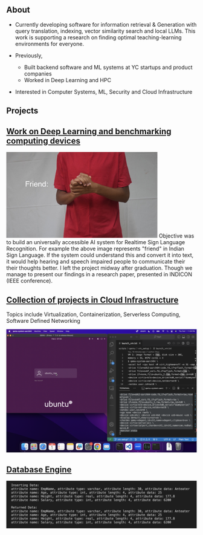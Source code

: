 ## About

* Currently developing software for information retrieval & Generation with query translation, indexing, vector similarity search and local LLMs. This work is supporting a research on finding optimal teaching-learning environments for everyone.

* Previously,
  * Built backend software and ML systems at YC startups and product companies
  * Worked in Deep Learning and HPC
* Interested in Computer Systems, ML, Security and Cloud Infrastructure

<!--
* Love building tech, especially Software and AI Systems that contribute positively to society. Such as in Climate, Healthcare, Accessibility, Education etc.
* Master's in Computer Science from Santa Clara University, California, US.
* Interests:
  * High Performance Computing (Quantum, Parallel and Distributed Computing)
  * AI (Vision and Language Models)
-->

## Projects

## [Work on Deep Learning and benchmarking computing devices](https://ieeexplore.ieee.org/document/9691542)
<img src="assets/sign-language-friend.JPG" width="400">
Objective was to build an universally accessible AI system for Realtime Sign Language Recognition. For example the above image represents "friend" in Indian Sign Language. If the system could understand this and convert it into text, it would help hearing and speech impaired people to communicate their their thoughts better. I left the project midway after graduation. Though we manage to present our findings in a research paper, presented in INDICON (IEEE conference).


## [Collection of projects in Cloud Infrastructure](https://github.com/eshaanrathi2/csen241)
Topics include Virtualization, Containerization, Serverless Computing, Software Defined Networking

<img src="assets/vm-with-qemu.png">



<!-- ## [Path finding algorithms in AI](https://github.com/eshaanrathi2/Futurama)
![assets/n-puzzle.png](assets/n-puzzle.png) -->


## [Database Engine](https://github.com/eshaanrathi2/Fusion-DB)
![assets/fusion-db.png](assets/fusion-db.png)


<!-- ## [Image Generation with GAN](https://github.com/eshaanrathi2/Generative-AI-Anime) -->
<!-- ![assets/gan-1.png](assets/gan-1.png)-->
<!-- <img src="assets/gan-1.png" width="400"> -->
<!-- <img src="assets/gan-1.png" width="200"> -->


<!-- ## [SocialX: Social Network Graphs](https://github.com/eshaanrathi2/SocialX) -->
<!-- ![assets/celegans.png](assets/celegans.png) -->
<!-- <img src="assets/celegans.png" width="600"> -->


<!-- ### Other Projects:
* Twitter bot to make searching for medicines easier for people. Helped hundreds of people in Covid peak. -->


<!-- <img src="assets/n-puzzle.png" width="200"> -->

<!--
**eshaanrathi2/eshaanrathi2** is a ✨ _special_ ✨ repository because its `README.md` (this file) appears on your GitHub profile.

Here are some ideas to get you started:

- 🔭 I’m currently working on ...
- 🌱 I’m currently learning ...
- 👯 I’m looking to collaborate on ...
- 🤔 I’m looking for help with ...
- 💬 Ask me about ...
- 📫 How to reach me: ...
- 😄 Pronouns: ...
- ⚡ Fun fact: ...
-->